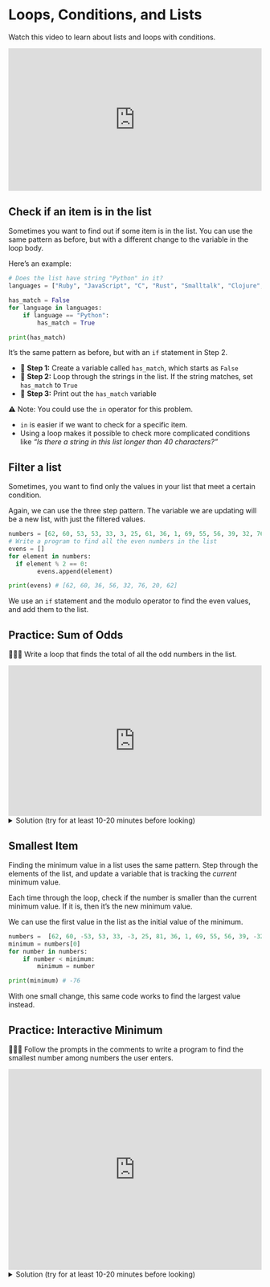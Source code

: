 # Loops, Conditions, and Lists

<aside>

Watch this video to learn about lists and loops with conditions.

</aside>

<div style="position: relative; padding-bottom: 56.25%; height: 0;"><iframe src="https://youtube.com/embed/xxVLMOsATcI?rel=0" frameborder="0" webkitallowfullscreen mozallowfullscreen allowfullscreen style="position: absolute; top: 0; left: 0; width: 100%; height: 100%;"></iframe></div>

## Check if an item is in the list

Sometimes you want to find out if some item is in the list. You can use the same pattern as before, but with a different change to the variable in the loop body.

Here’s an example:

```python
# Does the list have string "Python" in it?
languages = ["Ruby", "JavaScript", "C", "Rust", "Smalltalk", "Clojure", "Python"]

has_match = False
for language in languages:
	if language == "Python":
		has_match = True

print(has_match)
```

It’s the same pattern as before, but with an `if` statement in Step 2.

- 🔑 **Step 1:** Create a variable called `has_match`, which starts as `False`
- 🔑 **Step 2:** Loop through the strings in the list. If the string matches, set `has_match` to `True`
- 🔑 **Step 3:** Print out the `has_match` variable

<aside>

⚠️ Note: You could use the `in` operator for this problem.

- `in` is easier if we want to check for a specific item.
- Using a loop makes it possible to check more complicated conditions like _“Is there a string in this list longer than 40 characters?”_

</aside>

## Filter a list

Sometimes, you want to find only the values in your list that meet a certain condition.

Again, we can use the three step pattern. The variable we are updating will be a new list, with just the filtered values.

```python
numbers = [62, 60, 53, 53, 33, 3, 25, 61, 36, 1, 69, 55, 56, 39, 32, 76, 20, 62, 47]
# Write a program to find all the even numbers in the list
evens = []
for element in numbers:
  if element % 2 == 0:
		evens.append(element)

print(evens) # [62, 60, 36, 56, 32, 76, 20, 62]
```

We use an `if` statement and the modulo operator to find the even values, and add them to the list.

## Practice: Sum of Odds

<aside>

👩🏿‍💻 Write a loop that finds the total of all the odd numbers in the list.

</aside>

<iframe src="https://trinket.io/embed/python/757e006f5a" width="100%" height="300" frameborder="0" marginwidth="0" marginheight="0" allowfullscreen></iframe>

<details>
<summary>Solution (try for at least 10-20 minutes before looking)</summary>

```python
numbers = [62, 60, 53, 53, 33, 3, 25, 61, 36, 1, 69, 55, 56, 39, 32, 76, 20, 62, 47]

total = 0
for n in numbers:
  if n % 2 == 1:
    total += n

print(total)
```

</details>

## Smallest Item

Finding the minimum value in a list uses the same pattern. Step through the elements of the list, and update a variable that is tracking the _current_ minimum value.

Each time through the loop, check if the number is smaller than the current minimum value. If it is, then it’s the new minimum value.

We can use the first value in the list as the initial value of the minimum.

```python
numbers =  [62, 60, -53, 53, 33, -3, 25, 81, 36, 1, 69, 55, 56, 39, -32, -76, 20, 62, 47]
minimum = numbers[0]
for number in numbers:
	if number < minimum:
		minimum = number

print(minimum) # -76
```

With one small change, this same code works to find the largest value instead.

## Practice: Interactive Minimum

<aside>

👩🏿‍💻 Follow the prompts in the comments to write a program to find the smallest number among numbers the user enters.

</aside>

<iframe src="https://trinket.io/embed/python/8516951ee4" width="100%" height="400" frameborder="0" marginwidth="0" marginheight="0" allowfullscreen></iframe>

<details>
<summary>Solution (try for at least 10-20 minutes before looking)</summary>

```python
numbers = int(input("How many numbers will you enter? "))
i = 0
minimum = float('inf')

for i in range(numbers):
  x = int(input("Enter a number: "))
  # check whether x is smaller than minimum, and reassign minimum to it if so
  if x < minimum:
    minimum = x

print("The smallest number is:", minimum)
```

</details>
